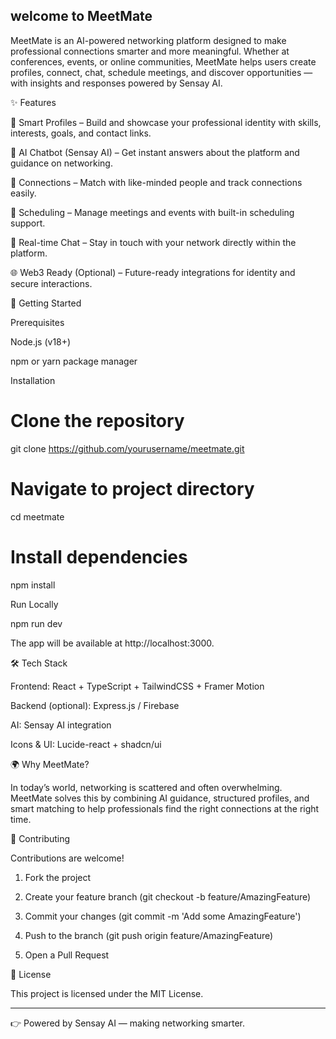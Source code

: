 
## welcome to MeetMate

MeetMate is an AI-powered networking platform designed to make professional connections smarter and more meaningful. Whether at conferences, events, or online communities, MeetMate helps users create profiles, connect, chat, schedule meetings, and discover opportunities — with insights and responses powered by Sensay AI.

✨ Features

👤 Smart Profiles – Build and showcase your professional identity with skills, interests, goals, and contact links.

🤖 AI Chatbot (Sensay AI) – Get instant answers about the platform and guidance on networking.

🔗 Connections – Match with like-minded people and track connections easily.

📅 Scheduling – Manage meetings and events with built-in scheduling support.

💬 Real-time Chat – Stay in touch with your network directly within the platform.

🌐 Web3 Ready (Optional) – Future-ready integrations for identity and secure interactions.


🚀 Getting Started

Prerequisites

Node.js (v18+)

npm or yarn package manager


Installation

# Clone the repository
git clone https://github.com/yourusername/meetmate.git

# Navigate to project directory
cd meetmate

# Install dependencies
npm install

Run Locally

npm run dev

The app will be available at http://localhost:3000.

🛠️ Tech Stack

Frontend: React + TypeScript + TailwindCSS + Framer Motion

Backend (optional): Express.js / Firebase

AI: Sensay AI integration

Icons & UI: Lucide-react + shadcn/ui


🌍 Why MeetMate?

In today’s world, networking is scattered and often overwhelming. MeetMate solves this by combining AI guidance, structured profiles, and smart matching to help professionals find the right connections at the right time.

🤝 Contributing

Contributions are welcome!

1. Fork the project


2. Create your feature branch (git checkout -b feature/AmazingFeature)


3. Commit your changes (git commit -m 'Add some AmazingFeature')


4. Push to the branch (git push origin feature/AmazingFeature)


5. Open a Pull Request



📜 License

This project is licensed under the MIT License.


---

👉 Powered by Sensay AI — making networking smarter.
